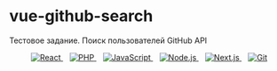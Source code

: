 # vue-github-search
Тестовое задание. Поиск пользователей GitHub API
<br />
<div align="center">
    <a href="https://www.cluemediator.com/category/reactjs">
        <img alt="React"
            src="https://img.shields.io/badge/-React-61DAFB?style=for-the-badge&logo=react&logoColor=black" />
    </a>
    &nbsp;&nbsp;
    <a href="https://www.cluemediator.com/category/php">
        <img alt="PHP" src="https://img.shields.io/badge/-PHP-777BB4?style=for-the-badge&logo=php&logoColor=white" />
    </a>
    &nbsp;&nbsp;
    <a href="https://www.cluemediator.com/category/javascript">
        <img alt="JavaScript"
            src="https://img.shields.io/badge/-JavaScript-F7DF1E?style=for-the-badge&logo=javascript&logoColor=black" />
    </a>
    &nbsp;&nbsp;
    <a href="https://www.cluemediator.com/category/node-js">
        <img alt="Node.js"
            src="https://img.shields.io/badge/-Node.js-339933?style=for-the-badge&logo=node.js&logoColor=white" />
    </a>
    &nbsp;&nbsp;
    <a href="https://www.cluemediator.com/category/next-js">
        <img alt="Next.js"
            src="https://img.shields.io/badge/-Next.js-000000?style=for-the-badge&logo=next.js&logoColor=white" />
    </a>
    &nbsp;&nbsp;
    <a href="https://www.cluemediator.com/category/git">
        <img alt="Git" src="https://img.shields.io/badge/-Git-F05032?style=for-the-badge&logo=git&logoColor=white" />
    </a>
</div>
